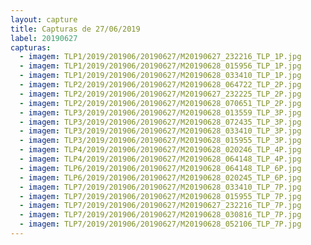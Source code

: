 ```yaml
---
layout: capture
title: Capturas de 27/06/2019
label: 20190627
capturas:
  - imagem: TLP1/2019/201906/20190627/M20190627_232216_TLP_1P.jpg
  - imagem: TLP1/2019/201906/20190627/M20190628_015956_TLP_1P.jpg
  - imagem: TLP1/2019/201906/20190627/M20190628_033410_TLP_1P.jpg
  - imagem: TLP2/2019/201906/20190627/M20190628_064722_TLP_2P.jpg
  - imagem: TLP2/2019/201906/20190627/M20190627_232225_TLP_2P.jpg
  - imagem: TLP2/2019/201906/20190627/M20190628_070651_TLP_2P.jpg
  - imagem: TLP3/2019/201906/20190627/M20190628_013559_TLP_3P.jpg
  - imagem: TLP3/2019/201906/20190627/M20190628_072435_TLP_3P.jpg
  - imagem: TLP3/2019/201906/20190627/M20190628_033410_TLP_3P.jpg
  - imagem: TLP3/2019/201906/20190627/M20190628_015955_TLP_3P.jpg
  - imagem: TLP4/2019/201906/20190627/M20190628_020246_TLP_4P.jpg
  - imagem: TLP4/2019/201906/20190627/M20190628_064148_TLP_4P.jpg
  - imagem: TLP6/2019/201906/20190627/M20190628_064148_TLP_6P.jpg
  - imagem: TLP6/2019/201906/20190627/M20190628_020245_TLP_6P.jpg
  - imagem: TLP7/2019/201906/20190627/M20190628_033410_TLP_7P.jpg
  - imagem: TLP7/2019/201906/20190627/M20190628_015955_TLP_7P.jpg
  - imagem: TLP7/2019/201906/20190627/M20190627_232216_TLP_7P.jpg
  - imagem: TLP7/2019/201906/20190627/M20190628_030816_TLP_7P.jpg
  - imagem: TLP7/2019/201906/20190627/M20190628_052106_TLP_7P.jpg
---
```

